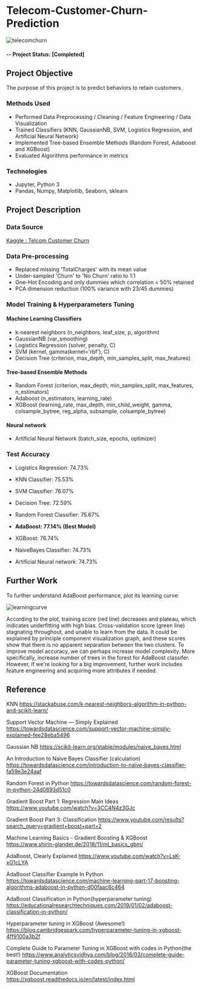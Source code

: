 # Telecom-Customer-Churn-Prediction

![telecomchurn](https://user-images.githubusercontent.com/49653689/94882916-49097100-0437-11eb-8819-5ff8e62107b6.png)

#### -- Project Status: [Completed]

## Project Objective
The purpose of this project is to predict behaviors to retain customers.

### Methods Used
* Performed Data Preprocessing / Cleaning / Feature Engineering / Data Visualization
* Trained Classifiers (KNN, GaussianNB, SVM, Logistics Regression, and Artificial Neural Network) 
* Implemented Tree-based Ensemble Methods (Random Forest, Adaboost and XGBoost)
* Evaluated Algorithms performance in metrics

### Technologies
* Jupyter, Python 3
* Pandas, Numpy, Matplotlib, Seaborn, sklearn

## Project Description

### Data Source

[Kaggle : Telcom Customer Churn](https://www.kaggle.com/blastchar/telco-customer-churn)

### Data Pre-processing

* Replaced missing 'TotalCharges' with its mean value
* Under-sampled 'Churn' to 'No Churn' ratio to 1:1
* One-Hot Encoding and only dummies which correlation < 50% retained
* PCA dimension reduction (100% variance with 23/45 dummies)

### Model Training & Hyperparameters Tuning

#### Machine Learning Classifiers

* k-nearest neighbors (n_neighbors, leaf_size, p, algorithm)
* GaussianNB (var_smoothing)
* Logistics Regression (solver, penalty, C)
* SVM (kernel, gamma(kernel='rbf'), C)
* Decision Tree (criterion, max_depth, min_samples_split, max_features)

#### Tree-based Ensemble Methods

* Random Forest (criterion, max_depth, min_samples_split, max_features, n_estimators)
* Adaboost (n_estimators, learning_rate)
* XGBoost (learning_rate, max_depth, min_child_weight, gamma, colsample_bytree, reg_alpha, subsample, colsample_bytree)

#### Neural network

* Artificial Neural Network (batch_size, epochs, optimizer)

### Test Accuracy

* Logistics Regression: 74.73%

* KNN Classifier: 75.53%

* SVM Classifier: 76.07%

* Decision Tree: 72.59%

* Random Forest Classifier: 75.67%

* **AdaBoost: 77.14% (Best Model)**

* XGBoost: 76.74%

* NaiveBayes Classifier: 74.73%

* Artificial Neural network: 74.73%


## Further Work

To further understand AdaBoost performance, plot its learning curve:

![learningcurve](https://user-images.githubusercontent.com/49653689/94983763-e5a14100-0513-11eb-8f4d-b027883dad27.png)

According to the plot, training score (red line) decreases and plateau, which indicates underfitting with high bias. Cross-validation score (green line) stagnating throughout, and unable to learn from the data. It could be explained by principle component visualization graph, and these scores show that there is no apparent separation between the two clusters. To improve model accuracy, we can perhaps increase model complexity. More specifically, increase number of trees in the forest for AdaBoost classifer. However, if we're looking for a big improvement, further work includes feature engineering and acquiring more attributes if needed.


## Reference

KNN
https://stackabuse.com/k-nearest-neighbors-algorithm-in-python-and-scikit-learn/

Support Vector Machine — Simply Explained
https://towardsdatascience.com/support-vector-machine-simply-explained-fee28eba5496

Gaussian NB
https://scikit-learn.org/stable/modules/naive_bayes.html

An Introduction to Naïve Bayes Classifier (calculation) 
https://towardsdatascience.com/introduction-to-naïve-bayes-classifier-fa59e3e24aaf

Random Forest in Python
https://towardsdatascience.com/random-forest-in-python-24d0893d51c0

Gradient Boost Part 1: Regression Main Ideas
https://www.youtube.com/watch?v=3CC4N4z3GJc

Gradient Boost Part 3: Classification
https://www.youtube.com/results?search_query=gradient+boost+part+2

Machine Learning Basics - Gradient Boosting & XGBoost
https://www.shirin-glander.de/2018/11/ml_basics_gbm/

AdaBoost, Clearly Explained
https://www.youtube.com/watch?v=LsK-xG1cLYA

AdaBoost Classifier Example In Python
https://towardsdatascience.com/machine-learning-part-17-boosting-algorithms-adaboost-in-python-d00faac6c464

AdaBoost Classification in Python(hyperparameter tuning)
https://educationalresearchtechniques.com/2019/01/02/adaboost-classification-in-python/

Hyperparameter tuning in XGBoost (Awesome!) 
https://blog.cambridgespark.com/hyperparameter-tuning-in-xgboost-4ff9100a3b2f

Complete Guide to Parameter Tuning in XGBoost with codes in Python(the best!)
https://www.analyticsvidhya.com/blog/2016/03/complete-guide-parameter-tuning-xgboost-with-codes-python/

XGBoost Documentation
https://xgboost.readthedocs.io/en/latest/index.html










